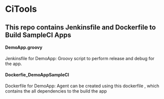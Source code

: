 # CiTools
## This repo contains Jenkinsfile and Dockerfile to Build SampleCI Apps
#### DemoApp.groovy
 Jenkinsfile for DemoApp:
	Groovy script to perform release and debug for the app.
#### Dockerfie_DemoAppSampleCI
 Dockerfile for DemoApp:
    Agent can be created using this dockerfile , which contains the all dependencies to the build the app